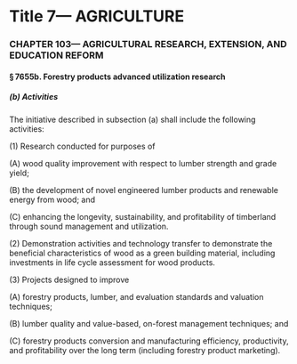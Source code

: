 
# Title 7— AGRICULTURE
### CHAPTER 103— AGRICULTURAL RESEARCH, EXTENSION, AND EDUCATION REFORM
#### § 7655b. Forestry products advanced utilization research
##### (b) Activities

The initiative described in subsection (a) shall include the following activities:

(1) Research conducted for purposes of

(A) wood quality improvement with respect to lumber strength and grade yield;

(B) the development of novel engineered lumber products and renewable energy from wood; and

(C) enhancing the longevity, sustainability, and profitability of timberland through sound management and utilization.

(2) Demonstration activities and technology transfer to demonstrate the beneficial characteristics of wood as a green building material, including investments in life cycle assessment for wood products.

(3) Projects designed to improve

(A) forestry products, lumber, and evaluation standards and valuation techniques;

(B) lumber quality and value-based, on-forest management techniques; and

(C) forestry products conversion and manufacturing efficiency, productivity, and profitability over the long term (including forestry product marketing).
